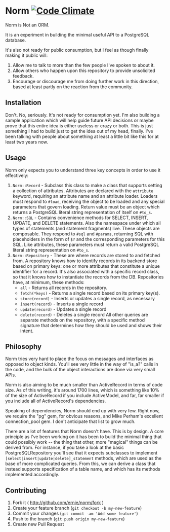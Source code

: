 # Norm [![Code Climate](https://codeclimate.com/github/ernie/norm.png)](https://codeclimate.com/github/ernie/norm)

Norm is Not an ORM.

It is an experiment in building the minimal useful API to a PostgreSQL database.

It's also not ready for public consumption, but I feel as though finally making
it public will:

1. Allow me to talk to more than the few people I've spoken to about it.
2. Allow others who happen upon this repository to provide unsolicited feedback.
3. Encourage or discourage me from doing further work in this direction, based
   at least partly on the reaction from the community.

## Installation

Don't. No, seriously. It's not ready for consumption yet. I'm also building a
sample application which will help guide future API decisions or maybe prove
that this entire idea is either useless or crazy or both. This is just
something I had to build just to get the idea out of my head, finally. I've been
talking with people about something at least a little bit like this for at least
two years now.

## Usage

Norm only expects you to understand three key concepts in order to use it
effectively:

1. `Norm::Record` - Subclass this class to make a class that supports setting a
   collection of attributes. Attributes are declared with the `attribute`
   keyword, requiring an attribute name and an attribute loader. Loaders must
   respond to `#load`, receiving the object to be loaded and any special
   parameters that govern loading. Return value must be an object which returns
   a PostgreSQL literal string representation of itself on `#to_s`.
2. `Norm::SQL` - Contains convenience methods for SELECT, INSERT, UPDATE, and
   DELETE statements. Also the namespace under which all types of statements
   (and statement fragments) live. These objects are composable. They respond to
   `#sql` and `#params`, returning SQL with placeholders in the form of `$?` and
   the corresponding parameters for this SQL. Like attributes, these parameters
   must return a valid PostgreSQL literal string representation on `#to_s`.
3. `Norm::Repository` - These are where records are stored to and fetched from.
   A repository knows how to identify records in its backend store based on
   primary keys: one or more attributes that constitute a unique identifier for
   a record. It's also associated with a specific record class, so that it knows
   how to instantiate the records from the DB. Repositories have, at minimum,
   these methods:
     * `all` - Returns all records in the repository.
     * `fetch(*keys)` - Returns a single record based on its primary key(s).
     * `store(record)` - Inserts or updates a single record, as necessary
     * `insert(record)` - Inserts a single record
     * `update(record)` - Updates a single record
     * `delete(record)` - Deletes a single record
   All other queries are separate methods on the repository, with a specific
   method signature that determines how they should be used and shows their
   intent.

## Philosophy

Norm tries very hard to place the focus on messages and interfaces as opposed
to object kinds. You'll see very little in the way of "is_a?" calls in the
code, and the bulk of the object interactions are done via very small APIs.

Norm is also aiming to be much smaller than ActiveRecord in terms of code size.
As of this writing, it's around 1700 lines, which is something like 10% of the
size of ActiveRecord if you include ActiveModel, and far, far smaller if you
include all of ActiveRecord's dependencies.

Speaking of dependencies, Norm should end up with very few. Right now, we
require the "pg" gem, for obvious reasons, and Mike Perham's excellent
connection_pool gem. I don't anticipate that list to grow much.

There are a lot of features that Norm doesn't have. This is by design. A core
principle as I've been working on it has been to build the minimal thing that
could possibly work -- the thing that other, more "magical" things can be
derived from. For instance, if you take a look at the basic PostgreSQLRepository
you'll see that it expects subclasses to implement
`[select|insert|update|delete]_statement` methods, which are used as the base
of more complicated queries. From this, we can derive a class that instead
supports specification of a table name, and which has its methods implemented
accordingly.

## Contributing

1. Fork it ( http://github.com/ernie/norm/fork )
2. Create your feature branch (`git checkout -b my-new-feature`)
3. Commit your changes (`git commit -am 'Add some feature'`)
4. Push to the branch (`git push origin my-new-feature`)
5. Create new Pull Request
